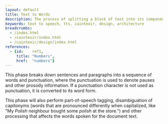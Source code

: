 ```yaml
---
layout: default
title: Text to Words
description: The process of splitting a block of text into its component words.
keywords: text to speech, tts, cainteoir, design, architecture
breadcrumbs:
  - /index.html
  - /cainteoir/index.html
  - /cainteoir/design/index.html
references:
  - {id:    ref1,
     title: "Numbers",
     href:  "numbers"}
---
```


This phase breaks down sentences and paragraphs into a sequence of words and
punctuation, where the punctuation is used to denote pauses and other prosody
information. If a punctuation character is not used as punctuation, it is
converted to its word form.

This phase will also perform part-of-speech tagging, disambiguation of
capitonyms (words that are pronounced differently when capitalized, like
"My _Polish_ neighbour bought some _polish_ at the store.") and other
processing that affects the words spoken for the document text.
